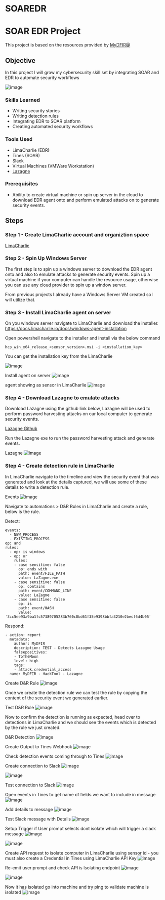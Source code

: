 # SOAREDR

# SOAR EDR Project
This project is based on the resources provided by [MyDFIR@](https://www.mydfir.com/)

## Objective
In this project I will grow my cybersecurity skill set by integrating SOAR and EDR to automate security workflows

![image](https://github.com/user-attachments/assets/60f03015-0484-440f-8699-e96d7f6717e4)

### Skills Learned

- Writing security stories
- Writing detection rules
- Integrating EDR to SOAR platform
- Creating automated security workflows

### Tools Used

- LimaCharlie (EDR)
- Tines (SOAR)
- Slack
- Virtual Machines (VMWare Workstation)
- [Lazagne](https://github.com/AlessandroZ/LaZagne)

### Prerequisites 
- Ability to create virtual machine or spin up server in the cloud to download EDR agent onto and perform emulated attacks on to generate security events.


## Steps

### Step 1 - Create LimaCharlie account and organiztion space

[LimaCharlie](https://limacharlie.io/)

### Step 2 - Spin Up Windows Server

The first step is to spin up a windows server to download the EDR agent onto and also to emulate attacks to generate security events. Spin up a virtual machine if your computer can handle the resource usage, otherwise you can use any cloud provider to spin up a window server.

From previous projects I already have a Windows Server VM created so I will utilize that.


### Step 3 - Install LimaCharlie agent on server

On you windows server navigate to LimaCharlie and download the installer. https://docs.limacharlie.io/docs/windows-agent-installation

Open powershell navigate to the installer and install via the below command

```
hcp_win_x64_release_<sensor_version>.msi -i <installation_key>
```

You can get the installation key from the LimaCharlie 

![image](https://github.com/user-attachments/assets/ffe96147-067b-4742-bfae-e1ac58b3ac77)

Install agent on server
![image](https://github.com/user-attachments/assets/20d1184c-1976-4541-aa11-eccd9f2dfab2)

agent showing as sensor in LimaCharlie
![image](https://github.com/user-attachments/assets/fe5da546-22d0-45eb-addc-3cf88159b503)

### Step 4 - Download Lazagne to emulate attacks

Download Lazagne using the github link below, Lazagne will be used to perform password harvesting attacks on our local computer to generate security eventts.

[Lazagne Github](https://github.com/AlessandroZ/LaZagne)

Run the Lazagne exe to run the password harvesting attack and generate events.

Lazagne
![image](https://github.com/user-attachments/assets/949d6625-43ae-475a-ae59-3296b74a86b3)

### Step 4 - Create detection rule in LimaCharlie

In LimaCharlie navigate to the timeline and view the security event that was generated and look at the details captured, we will use some of these details to write a detection rule.

Events
![image](https://github.com/user-attachments/assets/9655ce1c-0072-42b7-87e9-ed21b3a97d79)

Navigate to automations > D&R Rules in LimaCharlie and create a rule, below is the rule.

Detect:
```
events:
  - NEW_PROCESS
  - EXISTING_PROCESS
op: and
rules:
  - op: is windows
  - op: or
    rules:
    - case sensitive: false
      op: ends with
      path: event/FILE_PATH
      value: LaZagne.exe
    - case sensitive: false
      op: contains
      path: event/COMMAND_LINE
      value: LaZagne
    - case sensitive: false
      op: is
      path: event/HASH
      value: '3cc5ee93a9ba1fc57389705283b760c8bd61f35e9398bbfa3210e2becf6d4b05'
  ```

Respond:
```
- action: report
  metadata:
    author: MyDFIR
    description: TEST - Detects Lazagne Usage
    falsepositives:
    - ToTheMoon
    level: high
    tags:
    - attack.credential_access
  name: MyDFIR - HackTool - Lazagne
```

Create D&R Rule
![image](https://github.com/user-attachments/assets/f8a10531-0bdf-44af-88e4-32fe3c309a9d)

Once we create the detection rule we can test the rule by copying the content of the security event we generated earlier.

Test D&R Rule
![image](https://github.com/user-attachments/assets/2a9620d7-938a-42d3-a9be-f2512683cd6a)

Now to confirm the detection is running as expected, head over to detections in LimaCharlie and we should see the events which is detected by the rule we just created.

D&R Detection
![image](https://github.com/user-attachments/assets/e90d9c8c-6513-42c6-9eb6-394411e533b9)

Create Output to Tines Webhook
![image](https://github.com/user-attachments/assets/7208556a-a179-4fa4-8863-e751b5529254)

Check detection events coming through to Tines
![image](https://github.com/user-attachments/assets/445b4780-8f57-4ace-a617-a2db92ec39d9)

Create connection to Slack
![image](https://github.com/user-attachments/assets/7522caa9-588d-4cc6-9335-391e8b241f63)

![image](https://github.com/user-attachments/assets/59c6a410-1971-43ff-b417-6e1b71ab0f4f)

Test connection to Slack
![image](https://github.com/user-attachments/assets/d81d9189-8688-4f66-9ac0-84a194955242)

Open events in Tines to get name of fields we want to include in message
![image](https://github.com/user-attachments/assets/d34c0e48-4ed7-4db2-a806-3e051bfcc6a6)

Add details to message
![image](https://github.com/user-attachments/assets/b2f040f9-7f93-4136-b824-638453efac5e)

Test Slack message with Details
![image](https://github.com/user-attachments/assets/496bdbca-8ff1-4cd6-a5e7-4fe72a8952ef)

Setup Trigger if User prompt selects dont isolate which will trigger a slack message
![image](https://github.com/user-attachments/assets/0cec6d78-3fde-494b-a47f-61cfef24ac91)

![image](https://github.com/user-attachments/assets/643c72c1-d9c2-4fd4-9788-5fb860caeef3)

Create API request to isolate computer in LimaCharlie using sensor id - you must also create a Credential in Tines using LimaCharlie API Key
![image](https://github.com/user-attachments/assets/3e4cc0ea-1aad-47a3-a744-1632c8d7aef3)


Re-emit user prompt and check API is Isolating endpoint
![image](https://github.com/user-attachments/assets/28bcda53-437b-44ad-917f-15c482a0b59a)

![image](https://github.com/user-attachments/assets/f9a15fe5-6370-426c-a2aa-c1bf8b399871)



Now it has isolated go into machine and try ping to validate machine is isolated
![image](https://github.com/user-attachments/assets/44765354-76a8-4318-837c-ddc1eeb42254)



